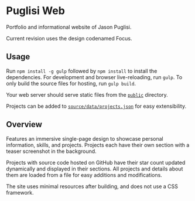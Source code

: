# Puglisi Web

Portfolio and informational website of Jason Puglisi.

Current revision uses the design codenamed Focus.

## Usage

Run `npm install -g gulp` followed by `npm install` to install the
dependencies. For development and browser live-reloading, run `gulp`.
To only build the source files for hosting, run `gulp build`.

Your web server should serve static files from the [`public`](public)
directory.

Projects can be added to
[`source/data/projects.json`](source/data/projects.json) for easy
extensibility.

## Overview

Features an immersive single-page design to showcase personal information,
skills, and projects. Projects each have their own section with a teaser
screenshot in the background.

Projects with source code hosted on GitHub have their star count updated
dynamically and displayed in their sections. All projects and details about
them are loaded from a file for easy additions and modifications.

The site uses minimal resources after building, and does not use a CSS
framework.
